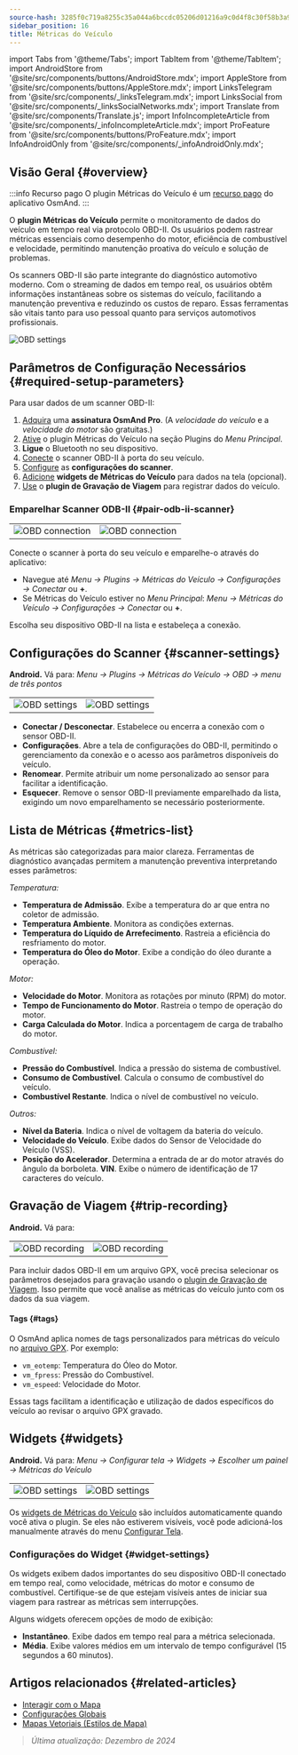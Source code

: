 ```yaml
---
source-hash: 3285f0c719a8255c35a044a6bccdc05206d01216a9c0d4f8c30f58b3a9122f36
sidebar_position: 16
title: Métricas do Veículo
---
```

import Tabs from '@theme/Tabs';
import TabItem from '@theme/TabItem';
import AndroidStore from '@site/src/components/buttons/AndroidStore.mdx';
import AppleStore from '@site/src/components/buttons/AppleStore.mdx';
import LinksTelegram from '@site/src/components/_linksTelegram.mdx';
import LinksSocial from '@site/src/components/_linksSocialNetworks.mdx';
import Translate from '@site/src/components/Translate.js';
import InfoIncompleteArticle from '@site/src/components/_infoIncompleteArticle.mdx';
import ProFeature from '@site/src/components/buttons/ProFeature.mdx';
import InfoAndroidOnly from '@site/src/components/_infoAndroidOnly.mdx';


<InfoIncompleteArticle/>

<InfoAndroidOnly/>

## Visão Geral {#overview}

:::info Recurso pago
O plugin Métricas do Veículo é um [recurso pago](../purchases/index.md) do aplicativo OsmAnd.
:::

O **plugin Métricas do Veículo** permite o monitoramento de dados do veículo em tempo real via protocolo OBD-II. Os usuários podem rastrear métricas essenciais como desempenho do motor, eficiência de combustível e velocidade, permitindo manutenção proativa do veículo e solução de problemas.

Os scanners OBD-II são parte integrante do diagnóstico automotivo moderno. Com o streaming de dados em tempo real, os usuários obtêm informações instantâneas sobre os sistemas do veículo, facilitando a manutenção preventiva e reduzindo os custos de reparo. Essas ferramentas são vitais tanto para uso pessoal quanto para serviços automotivos profissionais.

<Tabs groupId="operating-systems" queryString="current-os">

<TabItem value="android" label="Android">

![OBD settings](@site/static/img/plugins/obd/obd_overview_2.png)

</TabItem>

</Tabs>


## Parâmetros de Configuração Necessários {#required-setup-parameters}

Para usar dados de um scanner OBD-II:

1. [Adquira](../purchases/) uma **assinatura OsmAnd Pro**. (A *velocidade do veículo* e a *velocidade do motor* são gratuitas.)
2. [Ative](../plugins/index.md#enable--disable) o plugin Métricas do Veículo na seção Plugins do *Menu Principal*.
3. **Ligue** o Bluetooth no seu dispositivo.
4. [Conecte](#pair-odb-ii-scanner) o scanner OBD-II à porta do seu veículo.
5. [Configure](#scanner-settings) as **configurações do scanner**.
6. [Adicione](#widgets) **widgets de Métricas do Veículo** para dados na tela (opcional).
7. [Use](#trip-recording) o **plugin de Gravação de Viagem** para registrar dados do veículo.


### Emparelhar Scanner ODB-II {#pair-odb-ii-scanner}

| | |
|--|--|
|![OBD connection](@site/static/img/plugins/obd/obd_connect.png)|![OBD connection](@site/static/img/plugins/obd/obd_connect_2.png)|

Conecte o scanner à porta do seu veículo e emparelhe-o através do aplicativo:

- Navegue até *Menu → Plugins → Métricas do Veículo → Configurações → Conectar* ou **+**.
- Se Métricas do Veículo estiver no *Menu Principal*: *Menu → Métricas do Veículo → Configurações → Conectar* ou **+**.

Escolha seu dispositivo OBD-II na lista e estabeleça a conexão.


## Configurações do Scanner {#scanner-settings}

**Android.** Vá para: *Menu → Plugins → Métricas do Veículo → OBD → menu de três pontos*

| | |
|--|--|
|![OBD settings](@site/static/img/plugins/obd/obd_settings.png)|![OBD settings](@site/static/img/plugins/obd/obd_settings_1.png)|

- **Conectar / Desconectar**. Estabelece ou encerra a conexão com o sensor OBD-II.
- **Configurações**. Abre a tela de configurações do OBD-II, permitindo o gerenciamento da conexão e o acesso aos parâmetros disponíveis do veículo.
- **Renomear**. Permite atribuir um nome personalizado ao sensor para facilitar a identificação.
- **Esquecer**. Remove o sensor OBD-II previamente emparelhado da lista, exigindo um novo emparelhamento se necessário posteriormente.


## Lista de Métricas {#metrics-list}

As métricas são categorizadas para maior clareza. Ferramentas de diagnóstico avançadas permitem a manutenção preventiva interpretando esses parâmetros:

*Temperatura:*

- **Temperatura de Admissão**. Exibe a temperatura do ar que entra no coletor de admissão.
- **Temperatura Ambiente**. Monitora as condições externas.
- **Temperatura do Líquido de Arrefecimento**. Rastreia a eficiência do resfriamento do motor.
- **Temperatura do Óleo do Motor**. Exibe a condição do óleo durante a operação.

*Motor:*

- **Velocidade do Motor**. Monitora as rotações por minuto (RPM) do motor.
- **Tempo de Funcionamento do Motor**. Rastreia o tempo de operação do motor.
- **Carga Calculada do Motor**. Indica a porcentagem de carga de trabalho do motor.

*Combustível:*

- **Pressão do Combustível**. Indica a pressão do sistema de combustível.
- **Consumo de Combustível**. Calcula o consumo de combustível do veículo.
- **Combustível Restante**. Indica o nível de combustível no veículo.

*Outros:*

- **Nível da Bateria**. Indica o nível de voltagem da bateria do veículo.
- **Velocidade do Veículo**. Exibe dados do Sensor de Velocidade do Veículo (VSS).
- **Posição do Acelerador**. Determina a entrada de ar do motor através do ângulo da borboleta.
  **VIN**. Exibe o número de identificação de 17 caracteres do veículo.


## Gravação de Viagem {#trip-recording}

**Android.** Vá para: *<Translate android="true" ids="shared_string_menu,plugins_menu_group,record_plugin_name,shared_string_settings,data_settings,record_obd_data"/>*

| | |
|--|--|
|![OBD recording](@site/static/img/plugins/obd/obd_recording.png)| ![OBD recording](@site/static/img/plugins/obd/obd_recording_1.png)|

Para incluir dados OBD-II em um arquivo GPX, você precisa selecionar os parâmetros desejados para gravação usando o [plugin de Gravação de Viagem](../plugins/trip-recording.md#recording-settings). Isso permite que você analise as métricas do veículo junto com os dados da sua viagem.

#### Tags {#tags}

O OsmAnd aplica nomes de tags personalizados para métricas do veículo no [arquivo GPX](../plugins/trip-recording.md#recorded-gpx-file). Por exemplo:

- `vm_eotemp`: Temperatura do Óleo do Motor.
- `vm_fpress`: Pressão do Combustível.
- `vm_espeed`: Velocidade do Motor.

Essas tags facilitam a identificação e utilização de dados específicos do veículo ao revisar o arquivo GPX gravado.


## Widgets {#widgets}

**Android.** Vá para: *Menu → Configurar tela → Widgets → Escolher um painel → Métricas do Veículo*

| | |
|--|--|
|![OBD settings](@site/static/img/plugins/obd/obd_widget_1.png)| ![OBD settings](@site/static/img/plugins/obd/obd_widget.png)|

Os [widgets de Métricas do Veículo](../widgets/info-widgets.md#vehicle-metrics-widgets) são incluídos automaticamente quando você ativa o plugin. Se eles não estiverem visíveis, você pode adicioná-los manualmente através do menu [Configurar Tela](../widgets/configure-screen.md).

### Configurações do Widget {#widget-settings}

Os widgets exibem dados importantes do seu dispositivo OBD-II conectado em tempo real, como velocidade, métricas do motor e consumo de combustível. Certifique-se de que estejam visíveis antes de iniciar sua viagem para rastrear as métricas sem interrupções.

Alguns widgets oferecem opções de modo de exibição:

- **Instantâneo**. Exibe dados em tempo real para a métrica selecionada.
- **Média**. Exibe valores médios em um intervalo de tempo configurável (15 segundos a 60 minutos).


## Artigos relacionados {#related-articles}

- [Interagir com o Mapa](../../user/map/interact-with-map.md)
- [Configurações Globais](../../user/personal/global-settings.md)
- [Mapas Vetoriais (Estilos de Mapa)](../../user/map/vector-maps.md)

> *Última atualização: Dezembro de 2024*
